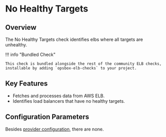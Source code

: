 
# No Healthy Targets

## Overview

The No Healthy Targets check identifies elbs where all targets are unhealthy. 

!!! info "Bundled Check"

    This check is bundled alongside the rest of the community ELB checks, installable by adding `opsbox-elb-checks` to your project.

## Key Features

- Fetches and processes data from AWS ELB.
- Identifies load balancers that have no healthy targets.

## Configuration Parameters
Besides [provider configuration](./elb_provider/elb_provider.md#fields), there are none.
